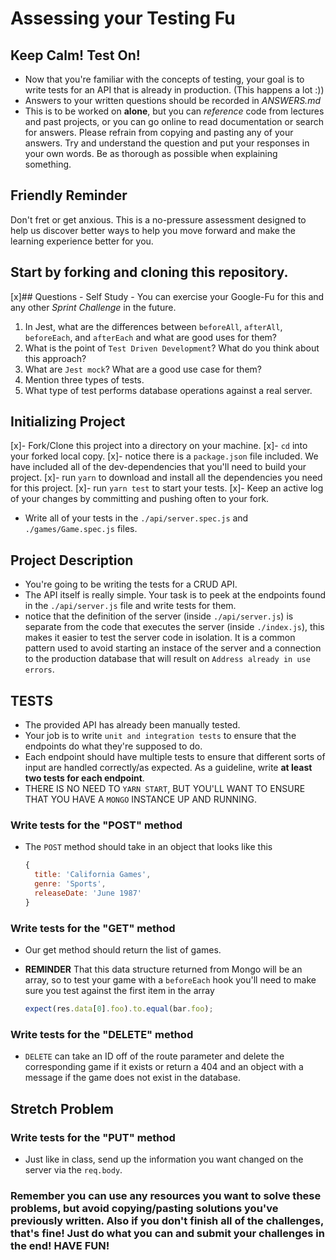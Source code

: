 # Assessing your Testing Fu

## Keep Calm! Test On!

- Now that you're familiar with the concepts of testing, your goal is to write tests for an API that is already in production. (This happens a lot :))
- Answers to your written questions should be recorded in _ANSWERS.md_
- This is to be worked on **alone**, but you can _reference_ code from lectures and past projects, or you can go online to read documentation or search for answers. Please refrain from copying and pasting any of your answers. Try and understand the question and put your responses in your own words. Be as thorough as possible when explaining something.

## Friendly Reminder

Don't fret or get anxious. This is a no-pressure assessment designed to help us discover better ways to help you move forward and make the learning experience better for you.

## Start by forking and cloning this repository.

[x]## Questions - Self Study - You can exercise your Google-Fu for this and any other _Sprint Challenge_ in the future.

1.  In Jest, what are the differences between `beforeAll`, `afterAll`, `beforeEach`, and `afterEach` and what are good uses for them?
1.  What is the point of `Test Driven Development`? What do you think about this approach?
1.  What are `Jest mock`? What are a good use case for them?
1.  Mention three types of tests.
1.  What type of test performs database operations against a real server.

## Initializing Project

[x]- Fork/Clone this project into a directory on your machine.
[x]- `cd` into your forked local copy.
[x]- notice there is a `package.json` file included. We have included all of the dev-dependencies that you'll need to build your project.
[x]- run `yarn` to download and install all the dependencies you need for this project.
[x]- run `yarn test` to start your tests.
[x]- Keep an active log of your changes by committing and pushing often to your fork.
- Write all of your tests in the `./api/server.spec.js` and `./games/Game.spec.js` files.

## Project Description

- You're going to be writing the tests for a CRUD API.
- The API itself is really simple. Your task is to peek at the endpoints found in the `./api/server.js` file and write tests for them.
- notice that the definition of the server (inside `./api/server.js`) is separate from the code that executes the server (inside `./index.js`), this makes it easier to test the server code in isolation. It is a common pattern used to avoid starting an instace of the server and a connection to the production database that will result on `Address already in use errors`.

## TESTS

- The provided API has already been manually tested.
- Your job is to write `unit and integration tests` to ensure that the endpoints do what they're supposed to do.
- Each endpoint should have multiple tests to ensure that different sorts of input are handled correctly/as expected. As a guideline, write **at least two tests for each endpoint**.
- THERE IS NO NEED TO `YARN START`, BUT YOU'LL WANT TO ENSURE THAT YOU HAVE A `MONGO` INSTANCE UP AND RUNNING.

### Write tests for the "POST" method

- The `POST` method should take in an object that looks like this

  ```js
  {
    title: 'California Games',
    genre: 'Sports',
    releaseDate: 'June 1987'
  }
  ```

### Write tests for the "GET" method

- Our get method should return the list of games.
- **REMINDER** That this data structure returned from Mongo will be an array, so to test your game with a `beforeEach` hook you'll need to make sure you test against the first item in the array

  ```js
  expect(res.data[0].foo).to.equal(bar.foo);
  ```

### Write tests for the "DELETE" method

- `DELETE` can take an ID off of the route parameter and delete the corresponding game if it exists or return a 404 and an object with a message if the game does not exist in the database.

## Stretch Problem

### Write tests for the "PUT" method

- Just like in class, send up the information you want changed on the server via the `req.body`.

### Remember you can use any resources you want to solve these problems, but avoid copying/pasting solutions you've previously written. Also if you don't finish all of the challenges, that's fine! Just do what you can and submit your challenges in the end! HAVE FUN!

